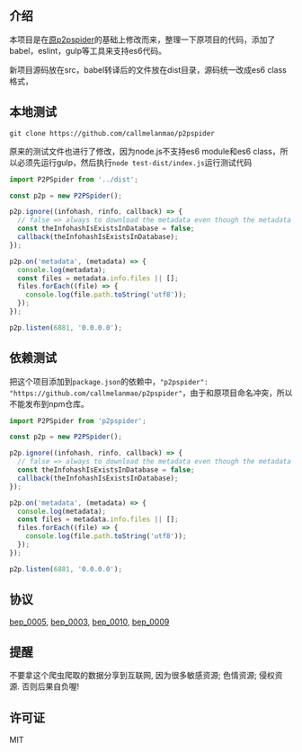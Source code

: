 ## 介绍

本项目是在[原p2pspider](https://github.com/dontcontactme/p2pspider)的基础上修改而来，整理一下原项目的代码，添加了babel，eslint，gulp等工具来支持es6代码。

新项目源码放在src，babel转译后的文件放在dist目录，源码统一改成es6 class格式，

## 本地测试

```
git clone https://github.com/callmelanmao/p2pspider
```

原来的测试文件也进行了修改，因为node.js不支持es6 module和es6 class，所以必须先运行gulp，然后执行`node test-dist/index.js`运行测试代码

```js
import P2PSpider from '../dist';

const p2p = new P2PSpider();

p2p.ignore((infohash, rinfo, callback) => {
  // false => always to download the metadata even though the metadata is exists.
  const theInfohashIsExistsInDatabase = false;
  callback(theInfohashIsExistsInDatabase);
});

p2p.on('metadata', (metadata) => {
  console.log(metadata);
  const files = metadata.info.files || [];
  files.forEach((file) => {
    console.log(file.path.toString('utf8'));
  });
});

p2p.listen(6881, '0.0.0.0');
```

## 依赖测试

把这个项目添加到`package.json`的依赖中，`"p2pspider": "https://github.com/callmelanmao/p2pspider"`，由于和原项目命名冲突，所以不能发布到npm仓库。

```js
import P2PSpider from 'p2pspider';

const p2p = new P2PSpider();

p2p.ignore((infohash, rinfo, callback) => {
  // false => always to download the metadata even though the metadata is exists.
  const theInfohashIsExistsInDatabase = false;
  callback(theInfohashIsExistsInDatabase);
});

p2p.on('metadata', (metadata) => {
  console.log(metadata);
  const files = metadata.info.files || [];
  files.forEach((file) => {
    console.log(file.path.toString('utf8'));
  });
});

p2p.listen(6881, '0.0.0.0');
```

## 协议

[bep_0005](http://www.bittorrent.org/beps/bep_0005.html), [bep_0003](http://www.bittorrent.org/beps/bep_0003.html), [bep_0010](http://www.bittorrent.org/beps/bep_0010.html), [bep_0009](http://www.bittorrent.org/beps/bep_0009.html)

## 提醒

不要拿这个爬虫爬取的数据分享到互联网, 因为很多敏感资源; 色情资源; 侵权资源. 否则后果自负喔!

## 许可证
MIT

